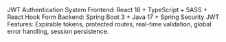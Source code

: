JWT Authentication System Frontend: React 18 + TypeScript + SASS + React Hook Form 
Backend: Spring Boot 3 + Java 17 + Spring Security JWT 
Features: Expirable tokens, protected routes, real-time validation, global error handling, session persistence.
